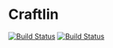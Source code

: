 # Craftlin
[![Build Status](https://ci.pearx.ru/job/pearxteam/job/craftlin/job/1.12-master/badge/icon?subject=1.12-master)](https://ci.pearx.ru/job/pearxteam/job/craftlin/job/1.12-master/)
[![Build Status](https://ci.pearx.ru/job/pearxteam/job/craftlin/job/1.12-develop/badge/icon?subject=1.12-develop)](https://ci.pearx.ru/job/pearxteam/job/craftlin/job/1.12-develop/)
